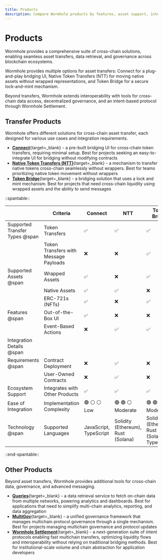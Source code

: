 ```yaml
---
title: Products
description: Compare Wormhole products by features, asset support, integration complexity, and use cases. Explore additional tools for data, governance, and execution.
---
```


# Products 

Wormhole provides a comprehensive suite of cross-chain solutions, enabling seamless asset transfers, data retrieval, and governance across blockchain ecosystems.

Wormhole provides multiple options for asset transfers: Connect for a plug-and-play bridging UI, Native Token Transfers (NTT) for moving native assets without wrapped representations, and Token Bridge for a secure lock-and-mint mechanism.

Beyond transfers, Wormhole extends interoperability with tools for cross-chain data access, decentralized governance, and an intent-based protocol through Wormhole Settlement.

## Transfer Products

Wormhole offers different solutions for cross-chain asset transfer, each designed for various use cases and integration requirements.

- [**Connect**](/docs/build/applications/connect/overview/){target=\_blank} - a pre-built bridging UI for cross-chain token transfers, requiring minimal setup. Best for projects seeking an easy-to-integrate UI for bridging without modifying contracts
- [**Native Token Transfers (NTT)**](/docs/learn/messaging/native-token-transfers/overview/){target=\_blank} - a mechanism to transfer native tokens cross-chain seamlessly without wrappers. Best for teams prioritizing native token movement without wrappers
- [**Token Bridge**](/docs/learn/messaging/token-bridge/){target=\_blank} - a bridging solution that uses a lock and mint mechanism. Best for projects that need cross-chain liquidity using wrapped assets and the ability to send messages 


<div markdown class="full-width">

::spantable::

|                                | Criteria                              | Connect            | NTT                | Token Bridge         |
|--------------------------------|---------------------------------------|--------------------|--------------------|----------------------|
| Supported Transfer Types @span | Token Transfers                       | :white_check_mark: | :white_check_mark: | :white_check_mark:   |
|                                | Token Transfers with Message Payloads | :x:                | :x:                | :white_check_mark:   |
| Supported Assets @span         | Wrapped Assets                        | :white_check_mark: | :x:                | :white_check_mark:   |
|                                | Native Assets                         | :white_check_mark: | :white_check_mark: | :x:                  |
|                                | ERC-721s (NFTs)                       | :white_check_mark: | :x:                | :white_check_mark:   |
| Features @span                 | Out-of-the-Box UI                     | :white_check_mark: | :x:                | :x:                  |
|                                | Event-Based Actions                   | :x:                | :white_check_mark: | :white_check_mark:   |
| Integration Details @span      |                                       |                    |                    |                      |
| Requirements @span             | Contract Deployment                   | :x:                | :white_check_mark: | :x:                  |
|                                | User-Owned Contracts                  | :x:                | :white_check_mark: | :x:                  |
| Ecosystem Support              | Integrates with Other Products        | :white_check_mark: | :white_check_mark: | :white_check_mark:   |
| Ease of Integration            | Implementation Complexity             | :green_circle: :white_circle: :white_circle: <br> Low | :green_circle: :green_circle: :white_circle: <br> Moderate | :green_circle: :green_circle: :white_circle: <br> Moderate |
| Technology @span               | Supported Languages                   | JavaScript, TypeScript | Solidity (Ethereum), Rust (Solana) | Solidity (Ethereum), Rust (Solana), TypeScript |

::end-spantable::

</div>

## Other Products

Beyond asset transfers, Wormhole provides additional tools for cross-chain data, governance, and advanced messaging.

- [**Queries**](/docs/build/applications/queries/overview/){target=\_blank} - a data retrieval service to fetch on-chain data from multiple networks, powering analytics and dashboards. Best for applications that need to simplify multi-chain analytics, reporting, and data aggregation 
- [**MultiGov**](/docs/learn/governance/overview/){target=\_blank} - a unified governance framework that manages multichain protocol governance through a single mechanism. Best for projects managing multichain governance and protocol updates
- [**Wormhole Settlement**](/docs/learn/messaging/wormhole-settlement/overview/){target=\_blank} - a next-generation suite of intent protocols enabling fast multichain transfers, optimizing liquidity flows and interoperability without relying on traditional bridging methods. Best for institutional-scale volume and chain abstraction for application developers 
